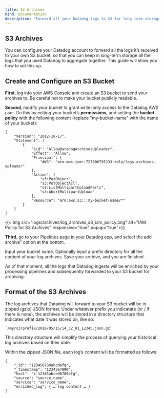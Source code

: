 ```yaml
---
title: S3 Archives
kind: Documentation
description: "Forward all your Datadog logs to S3 for long term storage."
---
```


## S3 Archives

You can configure your Datadog account to forward all the logs it’s received to your own S3 bucket, so that you can keep in long-term storage all the logs that you used Datadog to aggregate together. This guide will show you how to set this up. 
 

## Create and Configure an S3 Bucket

**First**, log into your [AWS Console](https://s3.console.aws.amazon.com/s3/) and [create an S3 bucket](https://docs.aws.amazon.com/AmazonS3/latest/user-guide/create-bucket.html) to send your archives to. Be careful not to make your bucket publicly readable. 

**Second**, modify your bucket to grant write-only access to the Datadog AWS user. Do this by editing your bucket’s **permissions**, and setting the **bucket policy** with the following content (replace "my-bucket-name" with the name of your bucket):

```
{
    "Version": "2012-10-17",
    "Statement": [
        {
            "Sid": "AllowDatadogArchivesUploader",
            "Effect": "Allow",
            "Principal": {
                "AWS": "arn:aws:iam::727006795293:role/logs-archives-uploader"
            },
            "Action": [
                "s3:PutObject",
                "s3:PutObjectAcl",
                "s3:ListMultipartUploadParts",
                "s3:AbortMultipartUpload"
            ],
            "Resource": "arn:aws:s3:::my-bucket-name/*"
        }
    ]
}
```

{{< img src="logs/archives/log_archives_s3_iam_policy.png" alt="IAM Policy for S3 Archives" responsive="true" popup="true">}}

**Third**, go to your [Pipelines page in your Datadog app](https://app.datadoghq.com/logs/pipelines), and select the add archive" option at the bottom.

Input your bucket name. Optionally input a prefix directory for all the content of your log archives. Save your archive, and you are finished. 

[comment]: <> ({{< img src="logs/archives/log_archives_s3_datadog_settings.png" alt="Set your S3 bucket info in Datadog" responsive="true" popup="true">}})

As of that moment, all the logs that Datadog ingests will be enriched by your processing pipelines and subsequently forwarded to your S3 bucket for archiving. 


## Format of the S3 Archives

The log archives that Datadog will forward to your S3 bucket will be in zipped (gzip) JSON format. Under whatever prefix you indicatate (or / if there is none), the archives will be stored in a directory structure that indicates what date it was stored on, like so:

    `/my/s3/prefix/2018/05/15/14_32_01_12345.json.gz`

This directory structure will simplify the process of querying your historical log archives based on their date. 

Within the zipped JSON file, each log’s content will be formatted as follows:

```
{
    "_id": "123456789abcdefg",
    "_timestamp": "1234567890",
    "host": "i-12345abced6789efg",
    "source": "source_name",
    "service": "service_name",
    "enriched_log": { … log content … }
}
```
